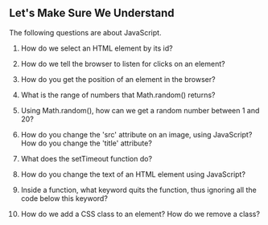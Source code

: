 ## Let's Make Sure We Understand

The following questions are about JavaScript.

1. How do we select an HTML element by its id?

2. How do we tell the browser to listen for clicks on an element?

3. How do you get the position of an element in the browser?

4. What is the range of numbers that Math.random() returns?

5. Using Math.random(), how can we get a random number between 1 and 20?

6. How do you change the 'src' attribute on an image, using JavaScript? How do you change the 'title' attribute?

7. What does the setTimeout function do?

8. How do you change the text of an HTML element using JavaScript?

9. Inside a function, what keyword quits the function, thus ignoring all
    the code below this keyword?

10. How do we add a CSS class to an element? How do we remove a class?
